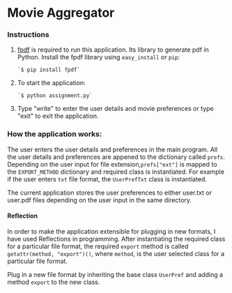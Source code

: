 # Movie Aggregator
### Instructions

1. [fpdf](https://pypi.python.org/pypi/fpdf) is required to run this application. Its library to generate pdf in Python. Install the fpdf library using `easy_install` or `pip`:
     
       `$ pip install fpdf`

2. To start the application:

       `$ python assignment.py`

3. Type "write" to enter the user details and movie preferences or type "exit" to exit the application.

### How the application works:
The user enters the user details and preferences in the main program. All the user details and preferences are appened to the dictionary called `prefs`. Depending on the user input for file extension,`prefs["ext"]` is mapped to the `EXPORT_METHOD` dictionary and required class is instantiated. For example if the user enters `txt` file format, the `UserPrefTxt` class is instantiated. 

The current application stores the user preferences to either user.txt or user.pdf files depending on the user input in the same directory.
#### Reflection
In order to make the application extensible for plugging in new formats, I have used Reflections in programming. After instantiating the required class for a particular file format, the required `export` method is called 
`getattr(method, "export")()`, where `method`, is the user selected class for a particular file format.

Plug in a new file format by inheriting the base class `UserPref` and adding a method `export` to the new class.
